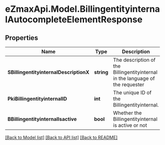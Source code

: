 
# eZmaxApi.Model.BillingentityinternalAutocompleteElementResponse

## Properties

Name | Type | Description | Notes
------------ | ------------- | ------------- | -------------
**SBillingentityinternalDescriptionX** | **string** | The description of the Billingentityinternal in the language of the requester | 
**PkiBillingentityinternalID** | **int** | The unique ID of the Billingentityinternal. | 
**BBillingentityinternalIsactive** | **bool** | Whether the Billingentityinternal is active or not | 

[[Back to Model list]](../README.md#documentation-for-models)
[[Back to API list]](../README.md#documentation-for-api-endpoints)
[[Back to README]](../README.md)

